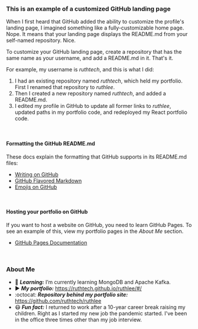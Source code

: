 ### This is an example of a customized GitHub landing page
When I first heard that GitHub added the ability to customize the profile's
landing page, I imagined something like a fully-customizable home page. Nope. 
It means that your landing page displays the README.md from your self-named 
repository. Nice.

To customize your GitHub landing page, create a repository that has the same name as your
username, and add a README.md in it. That's it. 

For example, my username is _ruthtech_, and this is what I did:
1. I had an existing repository named _ruthtech_, which held my portfolio. First I renamed that 
   repository to _ruthlee_.
2. Then I created a new repository named _ruthtech_, and added a README.md.
3. I edited my profile in GitHub to update all former links to _ruthlee_, updated paths
   in my portfolio code, and redeployed my React portfolio code. 

<br />

#### Formatting the GitHub README.md
These docs explain the formatting that GitHub supports in its README.md files: 
* [Writing on GitHub](https://docs.github.com/en/github/writing-on-github)
* [GitHub Flavored Markdown](https://guides.github.com/features/mastering-markdown/)  
* [Emojis on GitHub](https://github.com/ikatyang/emoji-cheat-sheet/blob/master/README.md)

<br />

#### Hosting your portfolio on GitHub  
If you want to host a website on GitHub, you need to learn GitHub Pages.
To see an example of this, view my portfolio pages in the _About Me_ section.
* [GitHub Pages Documentation](https://docs.github.com/en/pages/getting-started-with-github-pages/about-github-pages)

<br />

### About Me
- :book: **_Learning:_** I’m currently learning MongoDB and Apache Kafka.
- :arrow_forward: **_My portfolio:_** https://ruthtech.github.io/ruthlee/#/
- :octocat: **_Repository behind my portfolio site:_** https://github.com/ruthtech/ruthlee
- :mask: **_Fun fact:_** I returned to work after a 10-year career break raising my children.
  Right as I started my new job the pandemic started. I've been in the office three times other than my job interview. 

 


